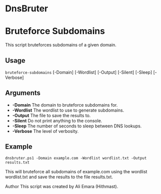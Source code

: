 # DnsBruter

# Bruteforce Subdomains

This script bruteforces subdomains of a given domain.

## Usage

`bruteforce-subdomains` [-Domain] [-Wordlist] [-Output] [-Silent] [-Sleep] [-Verbose]

## Arguments

* **-Domain** The domain to bruteforce subdomains for.
* **-Wordlist** The wordlist to use to generate subdomains.
* **-Output** The file to save the results to.
* **-Silent** Do not print anything to the console.
* **-Sleep** The number of seconds to sleep between DNS lookups.
* **-Verbose** The level of verbosity.

## Example


```
dnsbruter.ps1 -Domain example.com -Wordlist wordlist.txt -Output results.txt
```
This will bruteforce all subdomains of example.com using the wordlist wordlist.txt and save the results to the file results.txt.

Author
This script was created by Ali Emara (Hithmast).
